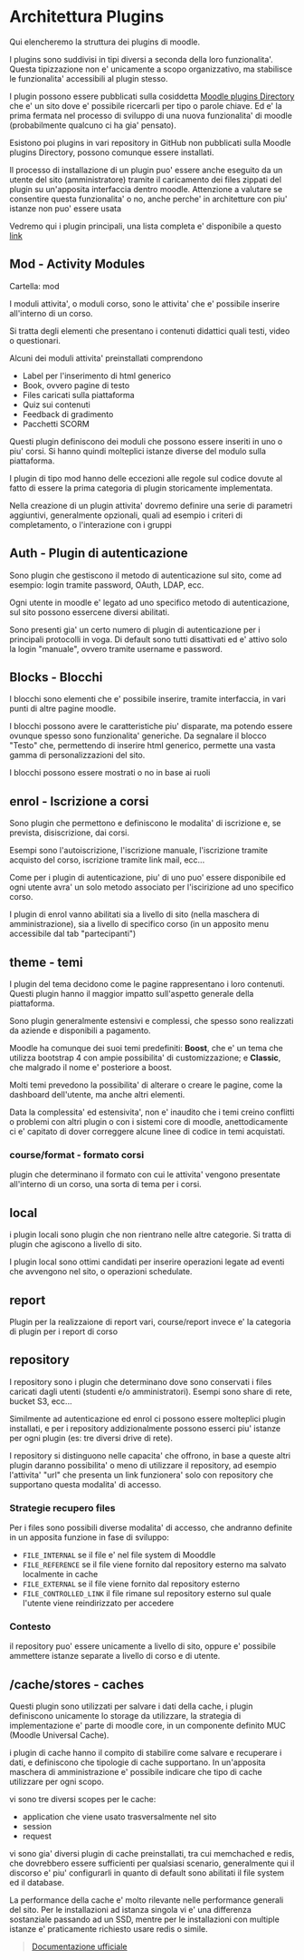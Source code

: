 Architettura Plugins
====================

Qui elencheremo la struttura dei plugins di moodle.

I plugins sono suddivisi in tipi diversi a seconda della loro funzionalita'. Questa tipizzazione non e' unicamente a scopo organizzativo, ma stabilisce le funzionalita' accessibili al plugin stesso.

I plugin possono essere pubblicati sulla cosiddetta [Moodle plugins Directory](https://moodle.org/plugins/?q=) che e' un sito dove e' possibile ricercarli per tipo o parole chiave. Ed e' la prima fermata nel processo di sviluppo di una nuova funzionalita' di moodle (probabilmente qualcuno ci ha gia' pensato).

Esistono poi plugins in vari repository in GitHub non pubblicati sulla Moodle plugins Directory, possono comunque essere installati.

Il processo di installazione di un plugin puo' essere anche eseguito da un utente del sito (amministratore) tramite il caricamento dei files zippati del plugin su un'apposita interfaccia dentro moodle. Attenzione a valutare se consentire questa funzionalita' o no, anche perche' in architetture con piu' istanze non puo' essere usata

Vedremo qui i plugin principali, una lista completa e' disponibile a questo 
[link](https://moodledev.io/docs/apis/plugintypes)

Mod - Activity Modules
----------------------

Cartella: mod

I moduli attivita', o moduli corso, sono le attivita' che e' possibile inserire all'interno di un corso.

Si tratta degli elementi che presentano i contenuti didattici quali testi, video o questionari.

Alcuni dei moduli attivita' preinstallati comprendono

* Label per l'inserimento di html generico
* Book, ovvero pagine di testo
* Files caricati sulla piattaforma
* Quiz sui contenuti
* Feedback di gradimento
* Pacchetti SCORM

Questi plugin definiscono dei moduli che possono essere inseriti in uno o piu' corsi. Si hanno quindi molteplici istanze diverse del modulo sulla piattaforma.

I plugin di tipo mod hanno delle eccezioni alle regole sul codice dovute al fatto di essere la prima categoria di plugin storicamente implementata.

Nella creazione di un plugin attivita' dovremo definire una serie di parametri aggiuntivi, generalmente opzionali, quali ad esempio i criteri di completamento, o l'interazione con i gruppi

Auth - Plugin di autenticazione
-------------------------------

Sono plugin che gestiscono il metodo di autenticazione sul sito, come ad esempio: login tramite password, OAuth, LDAP, ecc.

Ogni utente in moodle e' legato ad uno specifico metodo di autenticazione, sul sito possono essercene diversi abilitati.

Sono presenti gia' un certo numero di plugin di autenticazione per i principali protocolli in voga. Di default sono tutti disattivati ed e' attivo solo la login "manuale", ovvero tramite username e password.

Blocks - Blocchi
----------------

I blocchi sono elementi che e' possibile inserire, tramite interfaccia, in vari punti di altre pagine moodle.

I blocchi possono avere le caratteristiche piu' disparate, ma potendo essere ovunque spesso sono funzionalita' generiche. Da segnalare il blocco "Testo" che, permettendo di inserire html generico, permette una vasta gamma di personalizzazioni del sito.

I blocchi possono essere mostrati o no in base ai ruoli

enrol - Iscrizione a corsi
--------------------------

Sono plugin che permettono e definiscono le modalita' di iscrizione e, se prevista, disiscrizione, dai corsi.

Esempi sono l'autoiscrizione, l'iscrizione manuale, l'iscrizione tramite acquisto del corso, iscrizione tramite link mail, ecc...

Come per i plugin di autenticazione, piu' di uno puo' essere disponibile ed ogni utente avra' un solo metodo associato per l'iscirizione ad uno specifico corso.

I plugin di enrol vanno abilitati sia a livello di sito (nella maschera di amministrazione), sia a livello di specifico corso (in un apposito menu accessibile dal tab "partecipanti")

theme - temi
------------

I plugin del tema decidono come le pagine rappresentano i loro contenuti. Questi plugin hanno il maggior impatto sull'aspetto generale della piattaforma.

Sono plugin generalmente estensivi e complessi, che spesso sono realizzati da aziende e disponibili a pagamento. 

Moodle ha comunque dei suoi temi predefiniti: **Boost**, che e' un tema che utilizza bootstrap 4 con ampie possibilita' di customizzazione; e **Classic**, che malgrado il nome e' posteriore a boost.

Molti temi prevedono la possibilita' di alterare o creare le pagine, come la dashboard dell'utente, ma anche altri elementi.

Data la complessita' ed estensivita', non e' inaudito che i temi creino conflitti o problemi con altri plugin o con i sistemi core di moodle, anettodicamente ci e' capitato di dover correggere alcune linee di codice in temi acquistati.

### course/format - formato corsi

plugin che determinano il formato con cui le attivita' vengono presentate all'interno di un corso, una sorta di tema per i corsi.

local
-----

i plugin locali sono plugin che non rientrano nelle altre categorie. Si tratta di plugin che agiscono a livello di sito.

I plugin local sono ottimi candidati per inserire operazioni legate ad eventi che avvengono nel sito, o operazioni schedulate. 

report
------

Plugin per la realizzaione di report vari, course/report invece e' la categoria di plugin per i report di corso

repository
----------

I repository sono i plugin che determinano dove sono conservati i files caricati dagli utenti (studenti e/o amministratori). Esempi sono share di rete, bucket S3, ecc...

Similmente ad autenticazione ed enrol ci possono essere molteplici plugin installati, e per i repository addizionalmente possono esserci piu' istanze per ogni plugin (es: tre diversi drive di rete).

I repository si distinguono nelle capacita' che offrono, in base a queste altri plugin daranno possibilita' o meno di utilizzare il repository, ad esempio l'attivita' "url" che presenta un link funzionera' solo con repository che supportano questa modalita' di accesso.

### Strategie recupero files

Per i files sono possibili diverse modalita' di accesso, che andranno definite in un apposita funzione in fase di sviluppo:

* `FILE_INTERNAL` se il file e' nel file system di Mooddle
* `FILE_REFERENCE` se il file viene fornito dal repository esterno ma salvato localmente in cache
* `FILE_EXTERNAL` se il file viene fornito dal repository esterno
* `FILE_CONTROLLED_LINK` il file rimane sul repository esterno sul quale l'utente viene reindirizzato per accedere

### Contesto

il repository puo' essere unicamente a livello di sito, oppure e' possibile ammettere istanze separate a livello di corso e di utente.

/cache/stores - caches
----------------------

Questi plugin sono utilizzati per salvare i dati della cache, i plugin definiscono unicamente lo storage da utilizzare, la strategia di implementazione e' parte di moodle core, in un componente definito MUC (Moodle Universal Cache).

i plugin di cache hanno il compito di stabilire come salvare e recuperare i dati, e definiscono che tipologie di cache supportano. In un'apposita maschera di amministrazione e' possibile indicare che tipo di cache utilizzare per ogni scopo.

vi sono tre diversi scopes per le cache:

* application che viene usato trasversalmente nel sito
* session
* request

vi sono gia' diversi plugin di cache preinstallati, tra cui memchached e redis, che dovrebbero essere sufficienti per qualsiasi scenario, generalmente qui il discorso e' piu' configurarli in quanto di default sono abilitati il file system ed il database.

La performance della cache e' molto rilevante nelle performance generali del sito. Per le installazioni ad istanza singola vi e' una differenza sostanziale passando ad un SSD, mentre per le installazioni con multiple istanze e' praticamente richiesto usare redis o simile.

> [Documentazione ufficiale](https://docs.moodle.org/403/en/Caching)






